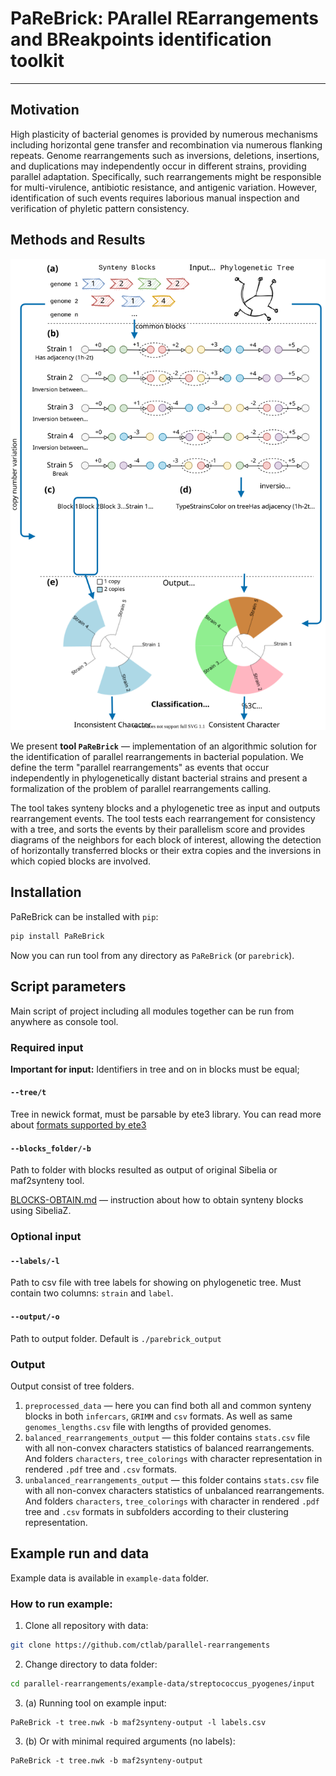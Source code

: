 # PaReBrick: PArallel REarrangements and BReakpoints identification toolkit

---
## Motivation
High plasticity of bacterial genomes is provided by numerous mechanisms including horizontal gene transfer and recombination via numerous flanking repeats. 
Genome rearrangements such as inversions, deletions, insertions, and duplications may independently occur in different strains, providing parallel adaptation. 
Specifically, such rearrangements might be responsible for multi-virulence, antibiotic resistance, and antigenic variation. 
However, identification of such events requires laborious manual inspection and verification of phyletic pattern consistency.

## Methods and Results

![Pipeline of tool](figs/pipeline.svg)

We present **tool `PaReBrick`** — implementation of an algorithmic solution for the identification of parallel rearrangements in bacterial population.
We define the term "parallel rearrangements" as events that occur independently in phylogenetically distant bacterial strains and present a formalization of the problem of parallel rearrangements calling.

The tool takes synteny blocks and a phylogenetic tree as input and outputs rearrangement events. 
The tool tests each rearrangement for consistency with a tree, and sorts the events by their parallelism score and provides diagrams of the neighbors for each block of interest, allowing the detection of horizontally transferred blocks or their extra copies and the inversions in which copied blocks are involved.

## Installation 

PaReBrick can be installed with `pip`:

```bash
pip install PaReBrick
```

Now you can run tool from any directory as `PaReBrick` (or `parebrick`).


## Script parameters
Main script of project including all modules together can be run from anywhere as console tool.

### Required input

**Important for input:** Identifiers in tree and on in blocks must be equal;

#### `--tree/t`
Tree in newick format, must be parsable by ete3 library.
You can read more about [formats supported by ete3](http://etetoolkit.org/docs/latest/tutorial/tutorial_trees.html#reading-and-writing-newick-trees)

#### `--blocks_folder/-b`
Path to folder with blocks resulted as output of original Sibelia or maf2synteny tool.

[BLOCKS-OBTAIN.md](BLOCKS-OBTAIN.md) — instruction about how to obtain synteny blocks using SibeliaZ.

### Optional input

#### `--labels/-l`
Path to csv file with tree labels for showing on phylogenetic tree. 
Must contain two columns: `strain` and `label`.

#### `--output/-o`
Path to output folder.
Default is `./parebrick_output`

### Output
Output consist of tree folders.
1. `preprocessed_data` — 
here you can find both all and common synteny blocks in both `infercars`, `GRIMM` and `csv` formats.
As well as same `genomes_lengths.csv` file with lengths of provided genomes.
2. `balanced_rearrangements_output` — this folder contains `stats.csv` file with all non-convex characters statistics of balanced rearrangements. 
And folders `characters`, `tree_colorings` with character representation in rendered `.pdf` tree and `.csv` formats.
3. `unbalanced_rearrangements_output` — this folder contains `stats.csv` file with all non-convex characters statistics of unbalanced rearrangements. 
And folders `characters`, `tree_colorings` with character in rendered `.pdf` tree and `.csv` formats in subfolders according to their clustering representation.


## Example run and data
Example data is available in `example-data` folder.

### How to run example:
1. Clone all repository with data:
```bash
git clone https://github.com/ctlab/parallel-rearrangements
```

2. Change directory to data folder:
```bash
cd parallel-rearrangements/example-data/streptococcus_pyogenes/input
```

3. (a) Running tool on example input:
```
PaReBrick -t tree.nwk -b maf2synteny-output -l labels.csv
```

3. (b) Or with minimal required arguments (no labels):
```
PaReBrick -t tree.nwk -b maf2synteny-output
```
